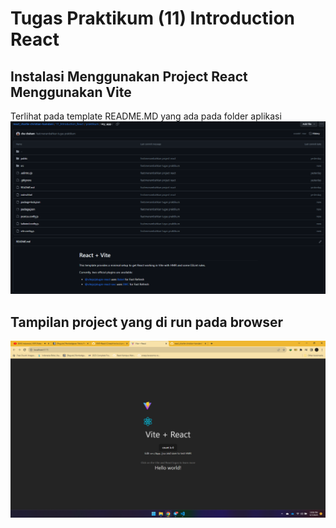 # Tugas Praktikum (11) Introduction React

## Instalasi Menggunakan Project React Menggunakan Vite

Terlihat pada template README.MD yang ada pada folder aplikasi
![Gambar Instalasi React](https://github.com/cha-chaham/react_charlie-christian-hamdani/blob/2f85e3b8e380f3e69ea2aa5ce0b7b1ba78c253d0/11_Introduction_React/screenshots/11_Introduction%20React_Instalasi%20React%20Vite.png "Gambar Instalasi React")

## Tampilan project yang di run pada browser

![Gambar Run React App](https://github.com/cha-chaham/react_charlie-christian-hamdani/blob/2f85e3b8e380f3e69ea2aa5ce0b7b1ba78c253d0/11_Introduction_React/screenshots/11_Introduction%20React_Tampilan%20Run.png "Gambar Run React App")
